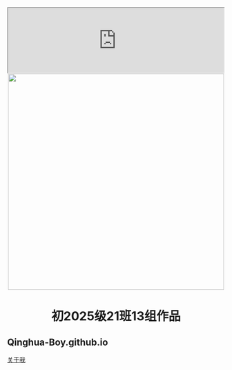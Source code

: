 
<iframe src ="https://player.codemao.cn/new/165294185" high=500  width=500></iframe>
<div align=center>
    <img src="https://github.com/Qinghua-Boy/Qinghua-Boy.github.io/assets/122422271/a01a6917-7b3b-4507-97dd-23dff028e58a" high=500  width=500>
</div>

<font> </font>


<div align=center>
	<h1>
    初2025级21班13组作品
	</h1>
</div>
	
	
## Qinghua-Boy.github.io



[关于我](https://space.bilibili.com/3493291943266332)





<font>   </font>



										
										
										
										
